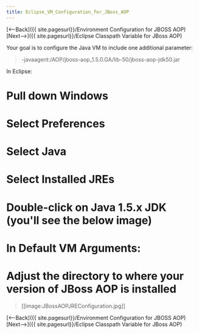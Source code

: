 ```yaml
---
title: Eclipse_VM_Configuration_for_JBoss_AOP
---
```

[<--Back]({{ site.pagesurl}}/Environment Configuration for JBOSS AOP) [Next-->]({{ site.pagesurl}}/Eclipse Classpath Variable for JBoss AOP)

Your goal is to configure the Java VM to include one additional parameter:
> -javaagent:/AOP/jboss-aop_1.5.0.GA/lib-50/jboss-aop-jdk50.jar

In Eclipse:
# Pull down **Windows**
# Select **Preferences**
# Select **Java**
# Select **Installed JREs**
# Double-click on **Java 1.5.x JDK** (you'll see the below image)
# In **Default VM Arguments:**
# Adjust the directory to where your version of JBoss AOP is installed

> [[image:JBossAOPJREConfiguration.jpg]]

[<--Back]({{ site.pagesurl}}/Environment Configuration for JBOSS AOP) [Next-->]({{ site.pagesurl}}/Eclipse Classpath Variable for JBoss AOP)